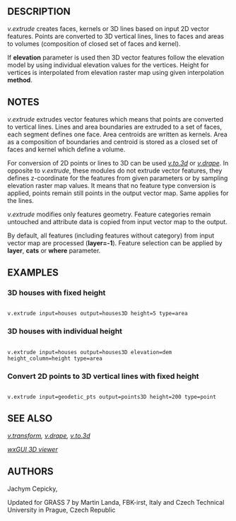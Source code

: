 
## DESCRIPTION

*v.extrude* creates faces, kernels or 3D lines based on input
2D vector features. Points are converted to 3D vertical lines, lines
to faces and areas to volumes (composition of closed set of faces and
kernel).

If **elevation** parameter is used then 3D vector features follow
the elevation model by using individual elevation values for the
vertices. Height for vertices is interpolated from elevation raster
map using given interpolation **method**.

## NOTES

*v.extrude* extrudes vector features which means that points
are converted to vertical lines. Lines and area boundaries are
extruded to a set of faces, each segment defines one face. Area
centroids are written as kernels. Area as a composition of boundaries
and centroid is stored as a closed set of faces and kernel which
define a volume.

For conversion of 2D points or lines to 3D can be
used *[v.to.3d](v.to.3d.html)*
or *[v.drape](v.drape.html)*. In opposite
to *v.extrude*, these modules do not extrude vector features,
they defines z-coordinate for the features from given parameters or by
sampling elevation raster map values. It means that no feature type
conversion is applied, points remain still points in the output vector
map. Same applies for the lines.

*v.extrude* modifies only features geometry. Feature categories
remain untouched and attribute data is copied from input vector map to
the output.

By default, all features (including features without category) from
input vector map are processed (**layer=-1**). Feature selection
can be applied by **layer**, **cats** or **where**
parameter.

## EXAMPLES

### 3D houses with fixed height

```

v.extrude input=houses output=houses3D height=5 type=area

```

### 3D houses with individual height

```

v.extrude input=houses output=houses3D elevation=dem height_column=height type=area

```

### Convert 2D points to 3D vertical lines with fixed height

```

v.extrude input=geodetic_pts output=points3D height=200 type=point

```

## SEE ALSO

*[v.transform](v.transform.html),
[v.drape](v.drape.html),
[v.to.3d](v.to.3d.html)*

*[wxGUI 3D viewer](wxGUI.nviz.html)*

## AUTHORS

Jachym Cepicky,

Updated for GRASS 7 by Martin Landa, FBK-irst,
Italy and Czech Technical University in Prague, Czech Republic
